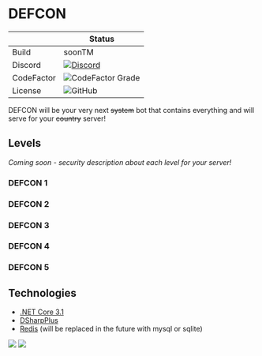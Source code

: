 # DEFCON
| | Status |
| --- | --- |
| Build | soonTM |
| Discord | [![Discord](https://img.shields.io/discord/695727580950691960?color=7289da&label=AMP%20Development&logo=discord&style=flat-square)](https://discord.gg/WgUDVAk) |
| CodeFactor | ![CodeFactor Grade](https://img.shields.io/codefactor/grade/github/AMPDevelopment/Defcon/master?label=Code%20Quality&logo=codefactor&logoColor=white&style=flat-square) |
| License | ![GitHub](https://img.shields.io/github/license/AMPDevelopment/Defcon?label=License&logo=github&logoColor=white&style=flat-square) |

DEFCON will be your very next ~~system~~ bot that contains everything and will serve for your ~~country~~ server!

## Levels
*Coming soon - security description about each level for your server!*
### DEFCON 1
### DEFCON 2
### DEFCON 3
### DEFCON 4
### DEFCON 5

## Technologies
- [.NET Core 3.1](https://dotnet.microsoft.com/download/dotnet-core/)
- [DSharpPlus](https://dsharpplus.github.io/)
- [Redis](https://redis.io) (will be replaced in the future with mysql or sqlite)

[<img src="https://img.shields.io/badge/made%20in-Switzerland-red?style=flat-square">](#) [<img src="https://img.shields.io/badge/Antoine-Martins%20Pacheco-blue?style=flat-square">](https://www.onlyonecookie.ch)
